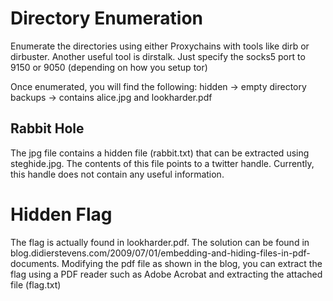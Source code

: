 # Directory Enumeration

Enumerate the directories using either Proxychains with tools like dirb or dirbuster.  Another useful tool is dirstalk.  Just specify the socks5 port to 9150 or 9050 (depending on how you setup tor)

Once enumerated, you will find the following:
  hidden -> empty directory
  backups -> contains alice.jpg and lookharder.pdf
  
## Rabbit Hole

The jpg file contains a hidden file (rabbit.txt) that can be extracted using steghide.jpg.  The contents of this file points to a twitter handle.  Currently, this handle does not contain any useful information.

# Hidden Flag

The flag is actually found in lookharder.pdf.  The solution can be found in blog.didierstevens.com/2009/07/01/embedding-and-hiding-files-in-pdf-documents.  Modifying the pdf file as shown in the blog, you can extract the flag using a PDF reader such as Adobe Acrobat and extracting the attached file (flag.txt)
